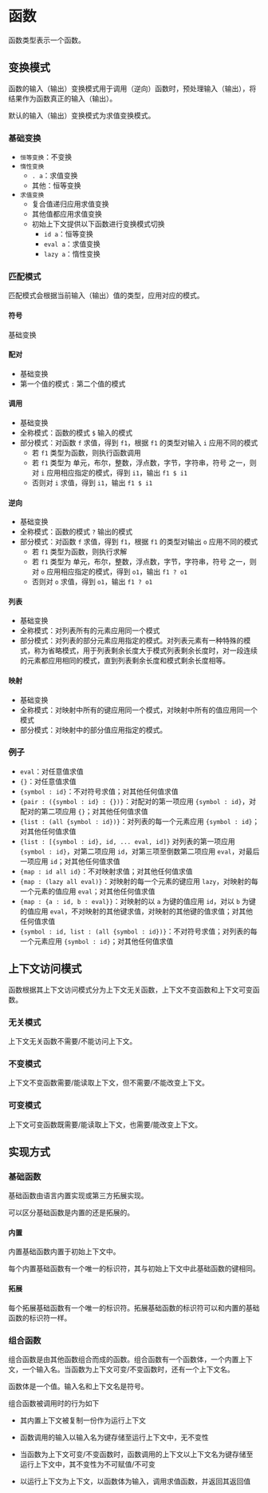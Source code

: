 # 函数

函数类型表示一个函数。

## 变换模式

函数的输入（输出）变换模式用于调用（逆向）函数时，预处理输入（输出），将结果作为函数真正的输入（输出）。

默认的输入（输出）变换模式为求值变换模式。

### 基础变换

- `恒等变换`：不变换
- `惰性变换`
  - `. a`：求值变换
  - 其他：恒等变换
- `求值变换`
  - 复合值递归应用求值变换
  - 其他值都应用求值变换
  - 初始上下文提供以下函数进行变换模式切换
    - `id a`：恒等变换
    - `eval a`：求值变换
    - `lazy a`：惰性变换

### 匹配模式

匹配模式会根据当前输入（输出）值的类型，应用对应的模式。

#### 符号

基础变换

#### 配对

- 基础变换
- 第一个值的模式 `:` 第二个值的模式

#### 调用

- 基础变换
- 全称模式：函数的模式 `$` 输入的模式
- 部分模式：对函数 `f` 求值，得到 `f1`，根据 `f1` 的类型对输入 `i` 应用不同的模式
  - 若 `f1` 类型为函数，则执行函数调用
  - 若 `f1` 类型为 单元，布尔，整数，浮点数，字节，字符串，符号 之一，则对 `i` 应用相应指定的模式，得到 `i1`，输出 `f1 $ i1`
  - 否则对 `i` 求值，得到 `i1`，输出 `f1 $ i1`

#### 逆向

- 基础变换
- 全称模式：函数的模式 `?` 输出的模式
- 部分模式：对函数 `f` 求值，得到 `f1`，根据 `f1` 的类型对输出 `o` 应用不同的模式
  - 若 `f1` 类型为函数，则执行求解
  - 若 `f1` 类型为 单元，布尔，整数，浮点数，字节，字符串，符号 之一，则对 `o` 应用相应指定的模式，得到 `o1`，输出 `f1 ? o1`
  - 否则对 `o` 求值，得到 `o1`，输出 `f1 ? o1`

#### 列表

- 基础变换
- 全称模式：对列表所有的元素应用同一个模式
- 部分模式：对列表的部分元素应用指定的模式。对列表元素有一种特殊的模式，称为省略模式，用于列表剩余长度大于模式列表剩余长度时，对一段连续的元素都应用相同的模式，直到列表剩余长度和模式剩余长度相等。

#### 映射

- 基础变换
- 全称模式：对映射中所有的键应用同一个模式，对映射中所有的值应用同一个模式
- 部分模式：对映射中的部分值应用指定的模式。

### 例子

- `eval`：对任意值求值
- `{}`：对任意值求值
- `{symbol : id}`：不对符号求值；对其他任何值求值
- `{pair : ({symbol : id} : {})}`：对配对的第一项应用 `{symbol : id}`，对配对的第二项应用 `{}`；对其他任何值求值
- `{list : (all {symbol : id})}`：对列表的每一个元素应用 `{symbol : id}`；对其他任何值求值
- `{list : [{symbol : id}, id, ... eval, id]}` 对列表的第一项应用 `{symbol : id}`，对第二项应用 `id`，对第三项至倒数第二项应用 `eval`，对最后一项应用 `id`；对其他任何值求值
- `{map : id all id}`：不对映射求值；对其他任何值求值
- `{map : (lazy all eval)}`：对映射的每一个元素的键应用 `lazy`，对映射的每一个元素的值应用 `eval`；对其他任何值求值
- `{map : {a : id, b : eval}}`：对映射的以 `a` 为键的值应用 `id`，对以 `b` 为键的值应用 `eval`，不对映射的其他键求值，对映射的其他键的值求值；对其他任何值求值
- `{symbol : id, list : (all {symbol : id})}`：不对符号求值；对列表的每一个元素应用 `{symbol : id}`；对其他任何值求值

## 上下文访问模式

函数根据其上下文访问模式分为上下文无关函数，上下文不变函数和上下文可变函数。

### 无关模式

上下文无关函数不需要/不能访问上下文。

### 不变模式

上下文不变函数需要/能读取上下文，但不需要/不能改变上下文。

### 可变模式

上下文可变函数既需要/能读取上下文，也需要/能改变上下文。

## 实现方式

### 基础函数

基础函数由语言内置实现或第三方拓展实现。

可以区分基础函数是内置的还是拓展的。

#### 内置

内置基础函数内置于初始上下文中。

每个内置基础函数有一个唯一的标识符，其与初始上下文中此基础函数的键相同。

#### 拓展

每个拓展基础函数有一个唯一的标识符。拓展基础函数的标识符可以和内置的基础函数的标识符一样。

### 组合函数

组合函数是由其他函数组合而成的函数。组合函数有一个函数体，一个内置上下文，一个输入名。当函数为上下文可变/不变函数时，还有一个上下文名。

函数体是一个值。输入名和上下文名是符号。

组合函数被调用时的行为如下

- 其内置上下文被复制一份作为运行上下文

- 函数调用的输入以输入名为键存储至运行上下文中，无不变性

- 当函数为上下文可变/不变函数时，函数调用的上下文以上下文名为键存储至运行上下文中，其不变性为不可赋值/不可变

- 以运行上下文为上下文，以函数体为输入，调用求值函数，并返回其返回值

